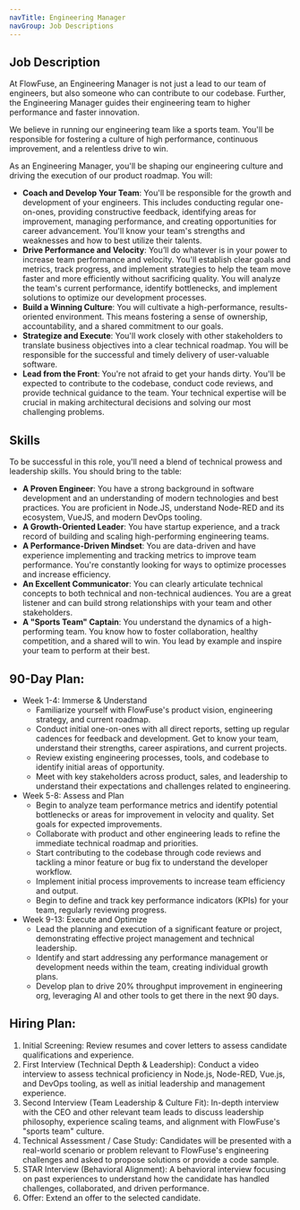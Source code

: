 ```yaml
---
navTitle: Engineering Manager
navGroup: Job Descriptions
---
```


## Job Description

At FlowFuse, an Engineering Manager is not just a lead to our team of engineers, but also someone who can contribute to our codebase. Further, the Engineering Manager guides their engineering team to higher performance and faster innovation.

We believe in running our engineering team like a sports team. You'll be responsible for fostering a culture of high performance, continuous improvement, and a relentless drive to win.

As an Engineering Manager, you'll be shaping our engineering culture and driving the execution of our product roadmap. You will:
* **Coach and Develop Your Team**: You'll be responsible for the growth and development of your engineers. This includes conducting regular one-on-ones, providing constructive feedback, identifying areas for improvement, managing performance, and creating opportunities for career advancement. You'll know your team's strengths and weaknesses and how to best utilize their talents.
* **Drive Performance and Velocity**: You’ll do whatever is in your power to increase team performance and velocity. You'll establish clear goals and metrics, track progress, and implement strategies to help the team move faster and more efficiently without sacrificing quality. You will analyze the team's current performance, identify bottlenecks, and implement solutions to optimize our development processes.
* **Build a Winning Culture**: You will cultivate a high-performance, results-oriented environment. This means fostering a sense of ownership, accountability, and a shared commitment to our goals.
* **Strategize and Execute**: You'll work closely with other stakeholders to translate business objectives into a clear technical roadmap. You will be responsible for the successful and timely delivery of user-valuable software.
* **Lead from the Front**: You're not afraid to get your hands dirty. You'll be expected to contribute to the codebase, conduct code reviews, and provide technical guidance to the team. Your technical expertise will be crucial in making architectural decisions and solving our most challenging problems.

## Skills
To be successful in this role, you'll need a blend of technical prowess and leadership skills. You should bring to the table:

* **A Proven Engineer**: You have a strong background in software development and an understanding of modern technologies and best practices. You are proficient in Node.JS, understand Node-RED and its ecosystem, VueJS, and modern DevOps tooling.
* **A Growth-Oriented Leader**: You have startup experience, and a track record of building and scaling high-performing engineering teams.
* **A Performance-Driven Mindset**: You are data-driven and have experience implementing and tracking metrics to improve team performance. You're constantly looking for ways to optimize processes and increase efficiency.
* **An Excellent Communicator**: You can clearly articulate technical concepts to both technical and non-technical audiences. You are a great listener and can build strong relationships with your team and other stakeholders.
* **A "Sports Team" Captain**: You understand the dynamics of a high-performing team. You know how to foster collaboration, healthy competition, and a shared will to win. You lead by example and inspire your team to perform at their best.

## 90-Day Plan:

* Week 1-4: Immerse & Understand
   * Familiarize yourself with FlowFuse's product vision, engineering strategy, and current roadmap.
   * Conduct initial one-on-ones with all direct reports, setting up regular cadences for feedback and development. Get to know your team, understand their strengths, career aspirations, and current projects. 
   * Review existing engineering processes, tools, and codebase to identify initial areas of opportunity.
   * Meet with key stakeholders across product, sales, and leadership to understand their expectations and challenges related to engineering.
* Week 5-8: Assess and Plan
   * Begin to analyze team performance metrics and identify potential bottlenecks or areas for improvement in velocity and quality. Set goals for expected improvements.
   * Collaborate with product and other engineering leads to refine the immediate technical roadmap and priorities.
   * Start contributing to the codebase through code reviews and tackling a minor feature or bug fix to understand the developer workflow.
   * Implement initial process improvements to increase team efficiency and output.
   * Begin to define and track key performance indicators (KPIs) for your team, regularly reviewing progress.
* Week 9-13: Execute and Optimize
   * Lead the planning and execution of a significant feature or project, demonstrating effective project management and technical leadership.
   * Identify and start addressing any performance management or development needs within the team, creating individual growth plans.
   * Develop plan to drive 20% throughput improvement in engineering org, leveraging AI and other tools to get there in the next 90 days. 

## Hiring Plan:
1. Initial Screening: Review resumes and cover letters to assess candidate qualifications and experience.
1. First Interview (Technical Depth & Leadership): Conduct a video interview to assess technical proficiency in Node.js, Node-RED, Vue.js, and DevOps tooling, as well as initial leadership and management experience.
1. Second Interview (Team Leadership & Culture Fit): In-depth interview with the CEO and other relevant team leads to discuss leadership philosophy, experience scaling teams, and alignment with FlowFuse's "sports team" culture.
1. Technical Assessment / Case Study: Candidates will be presented with a real-world scenario or problem relevant to FlowFuse's engineering challenges and asked to propose solutions or provide a code sample. 
1. STAR Interview (Behavioral Alignment): A behavioral interview focusing on past experiences to understand how the candidate has handled challenges, collaborated, and driven performance.
1. Offer: Extend an offer to the selected candidate.